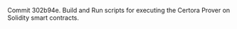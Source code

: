 Commit 302b94e.                    Build and Run scripts for executing the Certora Prover on Solidity smart contracts.